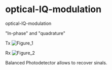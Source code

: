 # optical-IQ-modulation
optical-IQ-modulation

"In-phase" and "quadrature"

Tx
![Figure_1](https://user-images.githubusercontent.com/30459885/227135454-7c5e2c26-c69c-409c-a1e8-a4cf4f8b1586.png)

Rx
![Figure_2](https://user-images.githubusercontent.com/30459885/227135469-faab6883-e74f-43fe-a800-df3bacccc5ec.png)

Balanced Photodetector allows to recover sinals.
